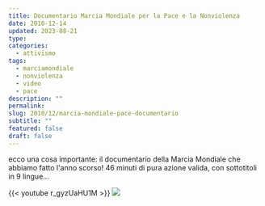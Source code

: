 ```yaml
---
title: Documentario Marcia Mondiale per la Pace e la Nonviolenza
date: 2010-12-14
updated: 2023-08-21
type: 
categories:
  - attivismo
tags:
  - marciamondiale
  - nonviolenza
  - video
  - pace
description: ""
permalink: 
slug: 2010/12/marcia-mondiale-pace-documentario
subtitle: ""
featured: false
draft: false
---
```


ecco una cosa importante: il documentario della Marcia Mondiale che abbiamo fatto l'anno scorso! 46 minuti di pura azione valida, con sottotitoli in 9 lingue...

{{< youtube r_gyzUaHU1M >}}
![](http://www.youtube.com/watch?v=r_gyzUaHU1M)
